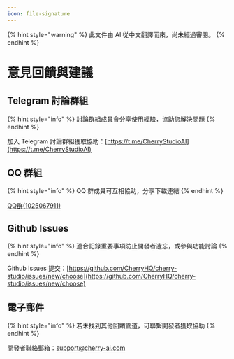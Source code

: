 ```yaml
---
icon: file-signature
---
```


{% hint style="warning" %}
此文件由 AI 從中文翻譯而來，尚未經過審閱。
{% endhint %}

# 意見回饋與建議

## Telegram 討論群組

{% hint style="info" %}
討論群組成員會分享使用經驗，協助您解決問題
{% endhint %}

加入 Telegram 討論群組獲取協助：[https://t.me/CherryStudioAI](https://t.me/CherryStudioAI)

## QQ 群組

{% hint style="info" %}
QQ 群成員可互相協助，分享下載連結
{% endhint %}

[QQ群(1025067911)](https://qm.qq.com/q/hlHOddwAS)

## Github Issues

{% hint style="info" %}
適合記錄重要事項防止開發者遺忘，或參與功能討論
{% endhint %}

Github Issues 提交：[https://github.com/CherryHQ/cherry-studio/issues/new/choose](https://github.com/CherryHQ/cherry-studio/issues/new/choose)

## 電子郵件

{% hint style="info" %}
若未找到其他回饋管道，可聯繫開發者獲取協助
{% endhint %}

開發者聯絡郵箱：support@cherry-ai.com
